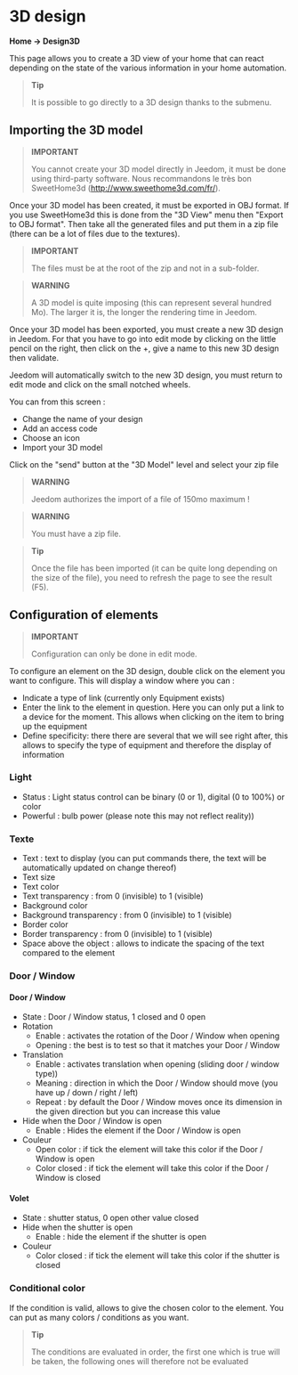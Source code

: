 # 3D design

**Home → Design3D**

This page allows you to create a 3D view of your home that can react depending on the state of the various information in your home automation.

> **Tip**
>
> It is possible to go directly to a 3D design thanks to the submenu.

## Importing the 3D model

> **IMPORTANT**
>
> You cannot create your 3D model directly in Jeedom, it must be done using third-party software. Nous recommandons le très bon SweetHome3d (http://www.sweethome3d.com/fr/).

Once your 3D model has been created, it must be exported in OBJ format. If you use SweetHome3d this is done from the "3D View" menu then "Export to OBJ format". Then take all the generated files and put them in a zip file (there can be a lot of files due to the textures).

> **IMPORTANT**
>
> The files must be at the root of the zip and not in a sub-folder.

> **WARNING**
>
> A 3D model is quite imposing (this can represent several hundred Mo). The larger it is, the longer the rendering time in Jeedom.

Once your 3D model has been exported, you must create a new 3D design in Jeedom. For that you have to go into edit mode by clicking on the little pencil on the right, then click on the +, give a name to this new 3D design then validate.

Jeedom will automatically switch to the new 3D design, you must return to edit mode and click on the small notched wheels.

You can from this screen :

- Change the name of your design
- Add an access code
- Choose an icon
- Import your 3D model

Click on the &quot;send&quot; button at the &quot;3D Model&quot; level and select your zip file

> **WARNING**
>
> Jeedom authorizes the import of a file of 150mo maximum !

> **WARNING**
>
> You must have a zip file.

> **Tip**
>
> Once the file has been imported (it can be quite long depending on the size of the file), you need to refresh the page to see the result (F5).

## Configuration of elements

> **IMPORTANT**
>
> Configuration can only be done in edit mode.

To configure an element on the 3D design, double click on the element you want to configure. This will display a window where you can :

- Indicate a type of link (currently only Equipment exists)
- Enter the link to the element in question. Here you can only put a link to a device for the moment. This allows when clicking on the item to bring up the equipment
- Define specificity: there there are several that we will see right after, this allows to specify the type of equipment and therefore the display of information

### Light

- Status : Light status control can be binary (0 or 1), digital (0 to 100%) or color
- Powerful : bulb power (please note this may not reflect reality))

### Texte

- Text : text to display (you can put commands there, the text will be automatically updated on change thereof)
- Text size
- Text color
- Text transparency : from 0 (invisible) to 1 (visible)
- Background color
- Background transparency : from 0 (invisible) to 1 (visible)
- Border color
- Border transparency : from 0 (invisible) to 1 (visible)
- Space above the object : allows to indicate the spacing of the text compared to the element

### Door / Window

#### Door / Window

- State : Door / Window status, 1 closed and 0 open
- Rotation
  - Enable : activates the rotation of the Door / Window when opening
  - Opening : the best is to test so that it matches your Door / Window
- Translation
  - Enable : activates translation when opening (sliding door / window type))
  - Meaning : direction in which the Door / Window should move (you have up / down / right / left)
  - Repeat : by default the Door / Window moves once its dimension in the given direction but you can increase this value
- Hide when the Door / Window is open
  - Enable : Hides the element if the Door / Window is open
- Couleur
  - Open color : if tick the element will take this color if the Door / Window is open
  - Color closed : if tick the element will take this color if the Door / Window is closed

#### Volet

- State : shutter status, 0 open other value closed
- Hide when the shutter is open
  - Enable : hide the element if the shutter is open
- Couleur
  - Color closed : if tick the element will take this color if the shutter is closed

### Conditional color

If the condition is valid, allows to give the chosen color to the element. You can put as many colors / conditions as you want.

> **Tip**
>
> The conditions are evaluated in order, the first one which is true will be taken, the following ones will therefore not be evaluated
